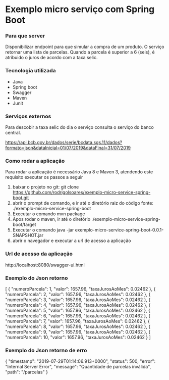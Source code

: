 # Exemplo micro serviço com Spring Boot

### Para que server

Disponibilizar  endpoint para que  simular a compra de um produto.
O serviço retornar uma lista de parcelas. Quando a parcela é superior a 6 (seis), é atribuido o juros de acordo com a taxa selic.
 
### Tecnologia utilizada

* Java
* Spring boot
* Swagger
* Maven
* Junit

### Serviços externos

Para descobir a taxa selic do dia o serviço consulta o serviço do banco central.

https://api.bcb.gov.br/dados/serie/bcdata.sgs.11/dados?formato=json&dataInicial=01/07/2019&dataFinal=31/07/2019

### Como rodar a aplicação

Para rodar a aplicação é necessário Java 8 e Maven 3, atendendo este requisito executar os passos a seguir

1. baixar o projeto no git: git clone https://github.com/rodrigolsoares/exemplo-micro-service-spring-boot.git
2. abrir o prompt de comando, e ir até o diretório raiz do código fonte: ./exemplo-micro-service-spring-boot
3. Executar o comando mvn package
4. Apos rodar o maven, ir até o diretório ./exemplo-micro-service-spring-boot/target
5. Executar o comando java -jar exemplo-micro-service-spring-boot-0.0.1-SNAPSHOT.jar
6. abrir o navegador e executar a url de acesso a aplicação


### Url de acesso da aplicação

http://localhost:8080/swagger-ui.html

### Exemplo do Json retorno 

[
  {
    "numeroParcela": 1,
    "valor": 1657.96,
    "taxaJurosAoMes": 0.02462
  },
  {
    "numeroParcela": 2,
    "valor": 1657.96,
    "taxaJurosAoMes": 0.02462
  },
  {
    "numeroParcela": 3,
    "valor": 1657.96,
    "taxaJurosAoMes": 0.02462
  },
  {
    "numeroParcela": 4,
    "valor": 1657.96,
    "taxaJurosAoMes": 0.02462
  },
  {
    "numeroParcela": 5,
    "valor": 1657.96,
    "taxaJurosAoMes": 0.02462
  },
  {
    "numeroParcela": 6,
    "valor": 1657.96,
    "taxaJurosAoMes": 0.02462
  },
  {
    "numeroParcela": 7,
    "valor": 1657.96,
    "taxaJurosAoMes": 0.02462
  },
  {
    "numeroParcela": 8,
    "valor": 1657.96,
    "taxaJurosAoMes": 0.02462
  },
  {
    "numeroParcela": 9,
    "valor": 1657.96,
    "taxaJurosAoMes": 0.02462
  },
  {
    "numeroParcela": 10,
    "valor": 1657.96,
    "taxaJurosAoMes": 0.02462
  }
]


### Exemplo do Json retorno de erro

{
  "timestamp": "2019-07-29T01:14:06.913+0000",
  "status": 500,
  "error": "Internal Server Error",
  "message": "Quantidade de parcelas inválida",
  "path": "/parcelas"
}


 



